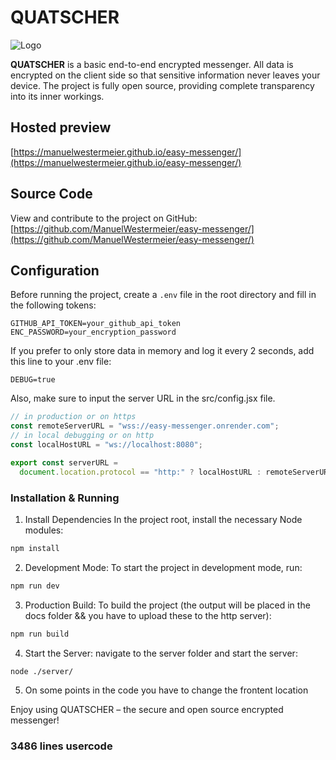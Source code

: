# QUATSCHER

![Logo](https://manuelwestermeier.github.io/easy-messenger/img/logo-128.png)

**QUATSCHER** is a basic end-to-end encrypted messenger. All data is encrypted on the client side so that sensitive information never leaves your device. The project is fully open source, providing complete transparency into its inner workings.

## Hosted preview

[https://manuelwestermeier.github.io/easy-messenger/](https://manuelwestermeier.github.io/easy-messenger/)

## Source Code

View and contribute to the project on GitHub:  
[https://github.com/ManuelWestermeier/easy-messenger/](https://github.com/ManuelWestermeier/easy-messenger/)

## Configuration

Before running the project, create a `.env` file in the root directory and fill in the following tokens:

```env
GITHUB_API_TOKEN=your_github_api_token
ENC_PASSWORD=your_encryption_password
```

If you prefer to only store data in memory and log it every 2 seconds, add this line to your .env file:

```env
DEBUG=true
```

Also, make sure to input the server URL in the src/config.jsx file.

```jsx
// in production or on https
const remoteServerURL = "wss://easy-messenger.onrender.com";
// in local debugging or on http
const localHostURL = "ws://localhost:8080";

export const serverURL =
  document.location.protocol == "http:" ? localHostURL : remoteServerURL;
```

### Installation & Running

1. Install Dependencies In the project root, install the necessary Node modules:

```bash
npm install
```

2. Development Mode: To start the project in development mode, run:

```bash
npm run dev
```

3. Production Build: To build the project (the output will be placed in the docs folder && you have to upload these to the http server):

```bash
npm run build
```

4. Start the Server: navigate to the server folder and start the server:

```bash
node ./server/
```

5. On some points in the code you have to change the frontent location

Enjoy using QUATSCHER – the secure and open source encrypted messenger!

### 3486 lines usercode
